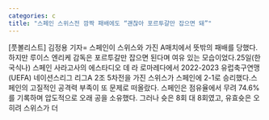 ```yaml
---
categories: c
title: "스페인 스위스전 깜짝 패배에도 “괜찮아 포르투갈만 잡으면 돼”"
---
```

[풋볼리스트] 김정용 기자= 스페인이 스위스와 가진 A매치에서 뜻밖의 패배를 당했다. 하지만 루이스 엔리케 감독은 포르투갈만 잡으면 된다며 여유 있는 모습이었다.25일(한국식나) 스페인 사라고사의 에스타디오 데 라 로마레다에서 2022-2023 유럽축구연맹(UEFA) 네이션스리그 리그A 2조 5차전을 가진 스위스가 스페인에 2-1로 승리했다.스페인의 고질적인 공격력 부족이 또 문제로 떠올랐다. 스페인은 점유율에서 무려 74.6%를 기록하며 압도적으로 오래 공을 소유했다. 그러나 슛은 8회 대 8회였고, 유효슛은 오히려 스위스가 더